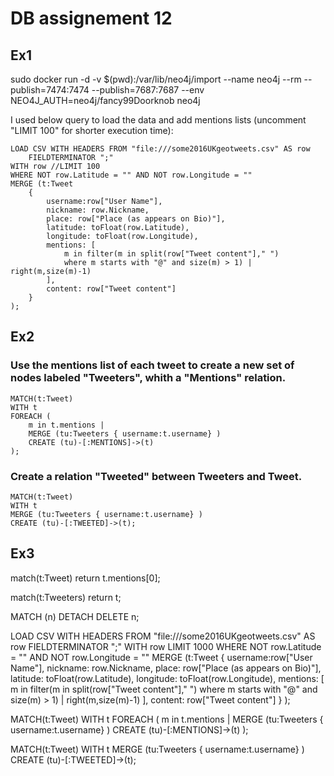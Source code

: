 # DB assignement 12

## Ex1

sudo docker run -d -v $(pwd):/var/lib/neo4j/import --name neo4j --rm --publish=7474:7474 --publish=7687:7687 --env NEO4J_AUTH=neo4j/fancy99Doorknob neo4j

I used below query to load the data and add mentions lists (uncomment "LIMIT 100" for shorter execution time):

    LOAD CSV WITH HEADERS FROM "file:///some2016UKgeotweets.csv" AS row 
        FIELDTERMINATOR ";"
    WITH row //LIMIT 100
    WHERE NOT row.Latitude = "" AND NOT row.Longitude = ""
    MERGE (t:Tweet
        {
            username:row["User Name"],
            nickname: row.Nickname,
            place: row["Place (as appears on Bio)"],
            latitude: toFloat(row.Latitude),
            longitude: toFloat(row.Longitude),
            mentions: [
                m in filter(m in split(row["Tweet content"]," ") 
                where m starts with "@" and size(m) > 1) | right(m,size(m)-1)
            ],
            content: row["Tweet content"]
        }
    );

## Ex2

### Use the mentions list of each tweet to create a new set of nodes labeled "Tweeters", whith a "Mentions" relation.

    MATCH(t:Tweet) 
    WITH t
    FOREACH (
        m in t.mentions | 
        MERGE (tu:Tweeters { username:t.username} )
        CREATE (tu)-[:MENTIONS]->(t)
    );

### Create a relation "Tweeted" between Tweeters and Tweet.

    MATCH(t:Tweet) 
    WITH t
    MERGE (tu:Tweeters { username:t.username} )
    CREATE (tu)-[:TWEETED]->(t);

## Ex3





match(t:Tweet) return t.mentions[0];

match(t:Tweeters) return t;


MATCH (n)
DETACH DELETE n;


LOAD CSV WITH HEADERS FROM "file:///some2016UKgeotweets.csv" AS row 
    FIELDTERMINATOR ";"
WITH row LIMIT 1000
WHERE NOT row.Latitude = "" AND NOT row.Longitude = ""
MERGE (t:Tweet
    {
        username:row["User Name"],
        nickname: row.Nickname,
        place: row["Place (as appears on Bio)"],
        latitude: toFloat(row.Latitude),
        longitude: toFloat(row.Longitude),
        mentions: [
            m in filter(m in split(row["Tweet content"]," ") 
            where m starts with "@" and size(m) > 1) | right(m,size(m)-1)
        ],
        content: row["Tweet content"]
    }
);
     




MATCH(t:Tweet) 
WITH t
FOREACH (
    m in t.mentions | 
    MERGE (tu:Tweeters { username:t.username} )
    CREATE (tu)-[:MENTIONS]->(t)
);


MATCH(t:Tweet) 
WITH t
MERGE (tu:Tweeters { username:t.username} )
CREATE (tu)-[:TWEETED]->(t);



